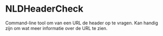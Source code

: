 # NLDHeaderCheck
Command-line tool om van een URL de header op te vragen. Kan handig zijn om wat meer informatie over de URL te zien.
